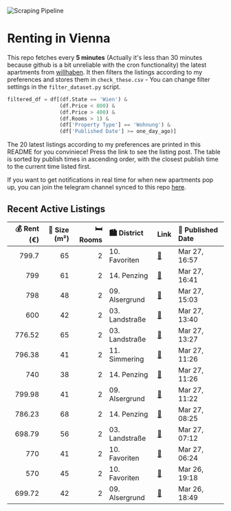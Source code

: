 ![Scraping Pipeline](https://github.com/AthomsG/renting-in-vienna/actions/workflows/run_pipeline.yml/badge.svg)


# Renting in Vienna

This repo fetches every **5 minutes** (Actually it's less than 30 minutes because github is a bit unreliable with the cron functionality) the latest apartments from [willhaben](https://www.willhaben.at/).
It then filters the listings according to my preferences and stores them in `check_these.csv` - You can change filter settings in the `filter_dataset.py` script.

```python
filtered_df = df[(df.State == 'Wien') & 
                 (df.Price < 800) &
                 (df.Price > 400) &
                 (df.Rooms > 1) &
                 (df['Property Type'] == 'Wohnung') &
                 (df['Published Date'] >= one_day_ago)]
```

The 20 latest listings according to my preferences are printed in this README for you conviniece! Press the link to see the listing post.
The table is sorted by publish times in ascending order, with the closest publish time to the current time listed first.

If you want to get notifications in real time for when new apartments pop up, you can join the telegram channel synced to this repo [here](https://t.me/+1HPAYOf5BSsyNTlk).

## Recent Active Listings

|   💰 Rent (€) |   📏 Size (m²) |   🛏️ Rooms | 🏙️ District    | Link                                                                                                                                                                                                                                 | 📅 Published Date   |
|-------------:|--------------:|-----------:|:---------------|:-------------------------------------------------------------------------------------------------------------------------------------------------------------------------------------------------------------------------------------|:-------------------|
|       799.7  |            65 |          2 | 10. Favoriten  | [🔗](https://www.willhaben.at/iad/immobilien/d/mietwohnungen/wien/wien-1100-favoriten/sch%C3%B6ne-2-zimmer-wohnung-n%C3%A4he-u1-742191058/)                                                                                           | Mar 27, 16:57      |
|       799    |            61 |          2 | 14. Penzing    | [🔗](https://www.willhaben.at/iad/immobilien/d/mietwohnungen/wien/wien-1140-penzing/1140-wien---gesamtmiete-inkl.-heizung/warmwasser---gepflegte-altbauwohnung---sofortbezug-890239375/)                                              | Mar 27, 16:41      |
|       798    |            48 |          2 | 09. Alsergrund | [🔗](https://www.willhaben.at/iad/immobilien/d/mietwohnungen/wien/wien-1090-alsergrund/sch%C3%B6ne-2-zimmer-altbauwohnung-1894973168/)                                                                                                | Mar 27, 15:03      |
|       600    |            42 |          2 | 03. Landstraße | [🔗](https://www.willhaben.at/iad/immobilien/d/mietwohnungen/wien/wien-1030-landstra%C3%9Fe/helle-wohnung-n%C3%A4he-rochusmarkt%21-862216072/)                                                                                        | Mar 27, 13:40      |
|       776.52 |            65 |          2 | 03. Landstraße | [🔗](https://www.willhaben.at/iad/immobilien/d/mietwohnungen/wien/wien-1030-landstra%C3%9Fe/neu-sanierte-2-zimmerwohnung-direkt-bei-kardinal-nagel-platz-1026970608/)                                                                 | Mar 27, 13:27      |
|       796.38 |            41 |          2 | 11. Simmering  | [🔗](https://www.willhaben.at/iad/immobilien/d/mietwohnungen/wien/wien-1110-simmering/%2Aab-mai%2A-2-zimmer-wohnung-mit-garten-in-the-arrow-1212860882/)                                                                              | Mar 27, 11:26      |
|       740    |            38 |          2 | 14. Penzing    | [🔗](https://www.willhaben.at/iad/immobilien/d/mietwohnungen/wien/wien-1140-penzing/kompakte-2-zimmer-wohnung-in-ruhiger-lage-n%C3%A4he-hanusch-krankenhaus-1142619273/)                                                              | Mar 27, 11:26      |
|       799.98 |            41 |          2 | 09. Alsergrund | [🔗](https://www.willhaben.at/iad/immobilien/d/mietwohnungen/wien/wien-1090-alsergrund/studentenhit:-2-zimmer-wohnung-mit-kfz-stellplatz-und-perfekter-infrastruktur---n%C3%A4he-spittelau-/-nu%C3%9Fdorferstra%C3%9Fe-u6-988402127/) | Mar 27, 11:22      |
|       786.23 |            68 |          2 | 14. Penzing    | [🔗](https://www.willhaben.at/iad/immobilien/d/mietwohnungen/wien/wien-1140-penzing/n%C3%A4he-h%C3%BCtteldorferstrasse-sch%C3%B6ne-2-zimmer-wohnung-2er-wg-geeignet-1173772547/)                                                      | Mar 27, 08:25      |
|       698.79 |            56 |          2 | 03. Landstraße | [🔗](https://www.willhaben.at/iad/immobilien/d/mietwohnungen/wien/wien-1030-landstra%C3%9Fe/zwei-zentrale-zi.--ideal-f%C3%BCr-wohngemeinsch.-eb-k%C3%BC/esspl.-duschbad-sep.wc-4.liftstock%21-1799781569/)                            | Mar 27, 07:12      |
|       770    |            41 |          2 | 10. Favoriten  | [🔗](https://www.willhaben.at/iad/immobilien/d/mietwohnungen/wien/wien-1100-favoriten/stilvolle-neubauwohnung-mit-top-ausstattung---sofort-verf%C3%BCgbar%21-1372283322/)                                                             | Mar 27, 06:24      |
|       570    |            45 |          2 | 10. Favoriten  | [🔗](https://www.willhaben.at/iad/immobilien/d/mietwohnungen/wien/wien-1100-favoriten/wohnung-zu-vermieten-10.-bezirk-1909590930/)                                                                                                    | Mar 26, 19:18      |
|       699.72 |            42 |          2 | 09. Alsergrund | [🔗](https://www.willhaben.at/iad/immobilien/d/mietwohnungen/wien/wien-1090-alsergrund/anfragen-nur-per-mail%21-keine-anrufe%21-unbefristet-in-der-seegasse%21-g%C3%BCnstige-2-zimmer-wohnung%21-1955834656/)                         | Mar 26, 18:49      |
